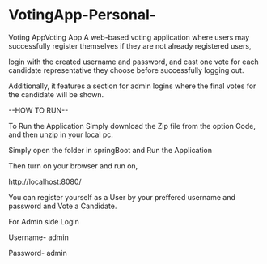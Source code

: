 # VotingApp-Personal-

Voting AppVoting App
A web-based voting application where users may successfully register themselves if they are not already registered users, 


login with the created username and password, and cast one vote for each candidate representative they choose before successfully logging out. 


Additionally, it features a section for admin logins where the final votes for the candidate will be shown.


--HOW TO RUN--

To Run the Application Simply download the Zip file from the option Code, and then unzip in your local pc.


Simply open the folder in springBoot and Run the Application 


Then turn on your browser and run on,


 http://localhost:8080/

 
 You can register yourself as a User by your preffered username and password and Vote a Candidate. 

 
 For Admin side Login 

 
 Username- admin

 
 Password- admin

 
